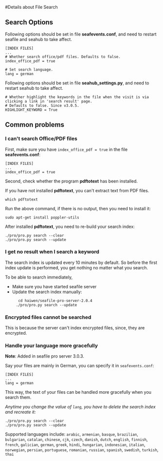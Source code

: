 #Details about File Search
## <a id="search-opt"></a>Search Options

Following options should be set in file **seafevents.conf**, and need to restart seafile and seahub to take affect.

```
[INDEX FILES]
...
# Whether search office/pdf files. Defaults to false.
index_office_pdf = true

# Set search language.
lang = german
```

Following options should be set in file **seahub_settings.py**, and need to restart seahub to take affect.

```
# Whether highlight the keywords in the file when the visit is via clicking a link in 'search result' page. 
# Defaults to false. Since v3.0.5.
HIGHLIGHT_KEYWORD = True
```

## <a id="wiki-faq"></a>Common problems


### <a id="wiki-search-office-pdf"></a>I can't search Office/PDF files


First, make sure you have `index_office_pdf = true` in the file **seafevents.conf**:

```
[INDEX FILES]
...
index_office_pdf = true

```

Second, check whether the program **pdftotext** has been installed.

If you have not installed **pdftotext**, you can't extract text from PDF files.

```
which pdftotext
```

Run the above command, if there is no output, then you need to install it:

```
sudo apt-get install poppler-utils
```

After installed **pdftotext**, you need to re-build your search index:

```
./pro/pro.py search --clear
./pro/pro.py search --update
```


### <a id="wiki-search-no-result"></a>I get no result when I search a keyword

The search index is updated every 10 minutes by default. So before the first index update is performed, you get nothing no matter what you search.

  To be able to search immediately,

  - Make sure you have started seafile server
  - Update the search index manually:
```
      cd haiwen/seafile-pro-server-2.0.4
     ./pro/pro.py search --update
```

### <a id="wiki-cannot-search-encrypted-files"></a>Encrypted files cannot be searched

This is because the server can't index encrypted files, since, they are encrypted.

### <a id="wiki-set-search-lang"></a>Handle your language more gracefully

**Note**: Added in seafile pro server 3.0.3.

Say your files are mainly in German, you can specify it in `seafevents.conf`:

```
[INDEX FILES]
...
lang = german
```

This way, the text of your files can be handled more gracefully when you search them.

*Anytime you change the value of `lang`, you have to delete the search index and recreate it:*

```
./pro/pro.py search --clear
./pro/pro.py search --update
```

Supported languages include: `arabic`, `armenian`, `basque`, `brazilian`, `bulgarian`, `catalan`, `chinese`, `cjk`, `czech`, `danish`, `dutch`, `english`, `finnish`, `french`, `galician`, `german`, `greek`, `hindi`, `hungarian`, `indonesian`, `italian`, `norwegian`, `persian`, `portuguese`, `romanian`, `russian`, `spanish`, `swedish`, `turkish`, `thai`




